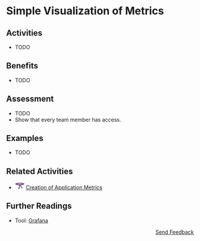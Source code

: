 # Simple Visualization of Metrics

## Activities

- TODO

## Benefits

- TODO

## Assessment

- TODO
- Show that every team member has access.

## Examples

- TODO

## Related Activities

- [<img src="https://raw.githubusercontent.com/AppSecure-nrw/security-belts/assets/belt-img/06_security-belt-purple.svg" width="25" />](#) [Creation of Application Metrics](../purple/creation-of-application-metrics.md)

## Further Readings

- Tool: [Grafana](https://grafana.com/)

<p align="right"><a href="https://www.surveymonkey.de/r/MNWNVRB">Send Feedback</a></p>
